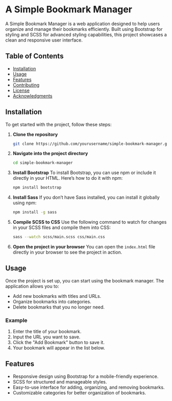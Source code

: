 # A Simple Bookmark Manager

A Simple Bookmark Manager is a web application designed to help users organize and manage their bookmarks efficiently. Built using Bootstrap for styling and SCSS for advanced styling capabilities, this project showcases a clean and responsive user interface.

## Table of Contents

- [Installation](#installation)
- [Usage](#usage)
- [Features](#features)
- [Contributing](#contributing)
- [License](#license)
- [Acknowledgments](#acknowledgments)

## Installation

To get started with the project, follow these steps:

1. **Clone the repository**

   ```bash
   git clone https://github.com/yourusername/simple-bookmark-manager.git
   ```

2. **Navigate into the project directory**

   ```bash
   cd simple-bookmark-manager
   ```

3. **Install Bootstrap**
   To install Bootstrap, you can use npm or include it directly in your HTML. Here’s how to do it with npm:

   ```bash
   npm install bootstrap
   ```

4. **Install Sass**
   If you don’t have Sass installed, you can install it globally using npm:

   ```bash
   npm install -g sass
   ```

5. **Compile SCSS to CSS**
   Use the following command to watch for changes in your SCSS files and compile them into CSS:

   ```bash
   sass --watch scss/main.scss css/main.css
   ```

6. **Open the project in your browser**
   You can open the `index.html` file directly in your browser to see the project in action.

## Usage

Once the project is set up, you can start using the bookmark manager. The application allows you to:

- Add new bookmarks with titles and URLs.
- Organize bookmarks into categories.
- Delete bookmarks that you no longer need.

### Example

1. Enter the title of your bookmark.
2. Input the URL you want to save.
3. Click the "Add Bookmark" button to save it.
4. Your bookmark will appear in the list below.

## Features

- Responsive design using Bootstrap for a mobile-friendly experience.
- SCSS for structured and manageable styles.
- Easy-to-use interface for adding, organizing, and removing bookmarks.
- Customizable categories for better organization of bookmarks.
